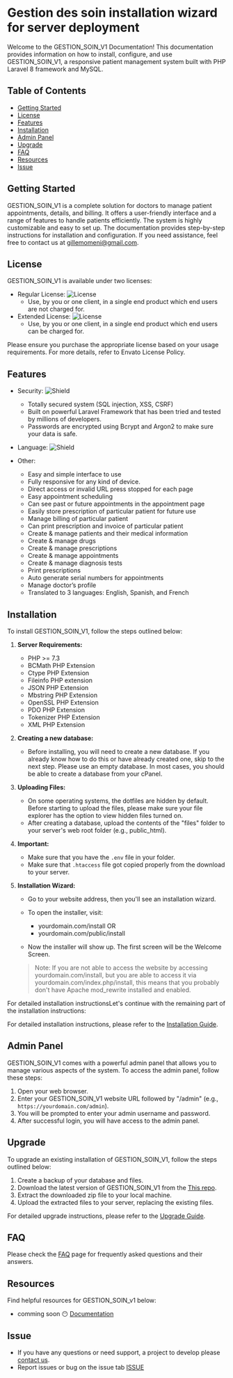 # Gestion des soin installation wizard for server deployment

Welcome to the GESTION_SOIN_V1 Documentation! This documentation provides information on how to install, configure, and use GESTION_SOIN_V1, a responsive patient management system built with PHP Laravel 8 framework and MySQL.

## Table of Contents

- [Getting Started](#getting-started)
- [License](#license)
- [Features](#features)
- [Installation](#installation)
- [Admin Panel](#admin-panel)
- [Upgrade](#upgrade)
- [FAQ](#faq)
- [Resources](#resources)
- [Issue](#support)


## Getting Started

GESTION_SOIN_V1 is a complete solution for doctors to manage patient appointments, details, and billing. It offers a user-friendly interface and a range of features to handle patients efficiently. The system is highly customizable and easy to set up. The documentation provides step-by-step instructions for installation and configuration. If you need assistance, feel free to contact us at gillemomeni@gmail.com.

## License

GESTION_SOIN_V1 is available under two licenses:

- Regular License: ![License](https://img.shields.io/badge/license-Regular%20License-brightgreen)
  - Use, by you or one client, in a single end product which end users are not charged for.
- Extended License: ![License](https://img.shields.io/badge/license-Extended%20License-blue)
  - Use, by you or one client, in a single end product which end users can be charged for.

Please ensure you purchase the appropriate license based on your usage requirements. For more details, refer to Envato License Policy.

## Features

- Security: ![Shield](https://img.shields.io/badge/security-Totally%20secured-success)
  - Totally secured system (SQL injection, XSS, CSRF)
  - Built on powerful Laravel Framework that has been tried and tested by millions of developers.
  - Passwords are encrypted using Bcrypt and Argon2 to make sure your data is safe.

- Language: ![Shield](https://img.shields.io/badge/language-Laravel-red)

- Other:
  - Easy and simple interface to use
  - Fully responsive for any kind of device.
  - Direct access or invalid URL press stopped for each page
  - Easy appointment scheduling
  - Can see past or future appointments in the appointment page
  - Easily store prescription of particular patient for future use
  - Manage billing of particular patient
  - Can print prescription and invoice of particular patient
  - Create & manage patients and their medical information
  - Create & manage drugs
  - Create & manage prescriptions
  - Create & manage appointments
  - Create & manage diagnosis tests
  - Print prescriptions
  - Auto generate serial numbers for appointments
  - Manage doctor’s profile
  - Translated to 3 languages: English, Spanish, and French

## Installation

To install GESTION_SOIN_V1, follow the steps outlined below:

1. **Server Requirements:**
   - PHP >= 7.3
   - BCMath PHP Extension
   - Ctype PHP Extension
   - Fileinfo PHP extension
   - JSON PHP Extension
   - Mbstring PHP Extension
   - OpenSSL PHP Extension
   - PDO PHP Extension
   - Tokenizer PHP Extension
   - XML PHP Extension

2. **Creating a new database:**
   - Before installing, you will need to create a new database. If you already know how to do this or have already created one, skip to the next step. Please use an empty database. In most cases, you should be able to create a database from your cPanel.

3. **Uploading Files:**
   - On some operating systems, the dotfiles are hidden by default. Before starting to upload the files, please make sure your file explorer has the option to view hidden files turned on.
   - After creating a database, upload the contents of the "files" folder to your server's web root folder (e.g., public_html).

4. **Important:**
   - Make sure that you have the `.env` file in your folder.
   - Make sure that `.htaccess` file got copied properly from the download to your server.

5. **Installation Wizard:**
   - Go to your website address, then you'll see an installation wizard.
   - To open the installer, visit:
     - yourdomain.com/install OR
     - yourdomain.com/public/install

   - Now the installer will show up. The first screen will be the Welcome Screen.

   > Note: If you are not able to access the website by accessing yourdomain.com/install, but you are able to access it via yourdomain.com/index.php/install, this means that you probably don't have Apache mod_rewrite installed and enabled.

For detailed installation instructionsLet's continue with the remaining part of the installation instructions:

For detailed installation instructions, please refer to the [Installation Guide](installation-guide.md).

## Admin Panel

GESTION_SOIN_V1 comes with a powerful admin panel that allows you to manage various aspects of the system. To access the admin panel, follow these steps:

1. Open your web browser.
2. Enter your GESTION_SOIN_V1 website URL followed by "/admin" (e.g., `https://yourdomain.com/admin`).
3. You will be prompted to enter your admin username and password.
4. After successful login, you will have access to the admin panel.

## Upgrade

To upgrade an existing installation of GESTION_SOIN_V1, follow the steps outlined below:

1. Create a backup of your database and files.
2. Download the latest version of GESTION_SOIN_V1 from the [This repo](https://github.com/menoc61/gestion-des-soin-laravel).
3. Extract the downloaded zip file to your local machine.
4. Upload the extracted files to your server, replacing the existing files.

For detailed upgrade instructions, please refer to the [Upgrade Guide](installation-guide.md).

## FAQ

Please check the [FAQ](https://github.com/menoc61/gestion-des-soin-laravel/issues) page for frequently asked questions and their answers.

## Resources

Find helpful resources for GESTION_SOIN_v1 below:

- comming soon 😶 [Documentation](https://gilles-momeni.vercel.app/)


## Issue

- If you have any questions or need support, a project to develop please [contact us](gillemomeni@gmail.com).
- Report issues or bug on the issue tab [ISSUE](https://github.com/menoc61/gestion-des-soin-laravel/issues)
